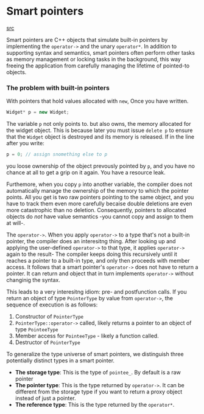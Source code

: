 # Smart pointers

[src](http://www.informit.com/articles/article.aspx?p=25264)


Smart pointers are C++ objects that simulate built-in pointers by implementing
the `operator->` and the unary `operator*`. In addition to supporting syntax and
semantics, smart pointers often perform other tasks as memory management or
locking  tasks in the background, this way freeing the application from
carefully managing the lifetime of pointed-to objects.


### The problem with built-in pointers
With pointers that hold values allocated with `new`, Once you have written.

```cpp
Widget* p = new Widget;
```
The variable `p` not only points to. but also owns, the memory allocated
for the widget object. This is because later you must issue `delete p` to
ensure that the `Widget` object is destroyed and its memory is released.
If in the line after you write:
```cpp
p = 0; // assign snomething else to p
```
you loose ownership of the object prevously pointed by `p`, and you have
no chance at all to get a grip on it again. You have a resource leak.

Furthemore, when you copy `p` into another variable, the compiler does not
automatically manage the ownership of the memory to which the pointer
points. All you get is two raw pointers pointing  to the same object, and
you have to track them even more carefully becaise double deletions are
even more catastrophic than no deletion. Consequently, pointers to
allocated objects do *not* have value semantics -you cannot copy and assign
to them at will-.


The `operator->`. When you apply `operator->` to a type that's not a
built-in pointer, the compiler does an interesitng thing. After looking
up and applying the user-defined `operator->` to that type, it applies
`operator->` again to the result- The compiler keeps doing this recursively
until it reaches a pointer to a built-in type, and only then proceeds with
member access. It follows that a smart pointer's `operator->` does not
have to return a pointer. It can return and object that in turn implements
`operator->` without changinig the syntax.

This leads to a very interesitng idiom: pre- and postfunction calls. If
you return an object of type `PointerType` by value from `operator->`,
the sequence of execution is as follows:
1. Constructor of `PointerType`
2. `PointerType::operator->` called, likely returns a pointer to an
object of type `PointeeType`
3. Member access for `PointeeType` - likely a function called.
4. Destructor of `PointerType`



To generalize the type universe of smart pointers, we distinguish three
potentially distinct types in a smart pointer.
* **The storage type**: This is the type of `pointee_`. By default is a raw pointer
* **The pointer type**: This is the type returned by `operator->`. It can be different from the storage type if you want to return a proxy object instead of just a pointer.
* **The reference type**: This is the type returned by the `operator*`.
